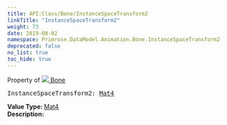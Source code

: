 ```yaml
---
title: API:Class/Bone/InstanceSpaceTransform2
linkTitle: "InstanceSpaceTransform2"
weight: 73
date: 2019-08-02
namespace: Primrose.DataModel.Animation.Bone.InstanceSpaceTransform2
deprecated: false
no_list: true
toc_hide: true
---
```

Property of <a href="/docs/api-reference/Class/Bone"><img src="/icons/silk/bone.png"/>&nbsp;Bone</a>
<pre class="method-declaration">
InstanceSpaceTransform2: <a class="type" href="/docs/api-reference/DataType/Mat4">Mat4</a></pre>
<b>Value Type: </b>
<a class="type" href="/docs/api-reference/DataType/Mat4">Mat4</a>
<br/>
<b>Description: </b>